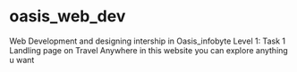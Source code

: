 # oasis_web_dev
Web Development and designing intership in Oasis_infobyte
Level 1: Task 1
Landling page on Travel Anywhere
in this website you can explore anything u want
